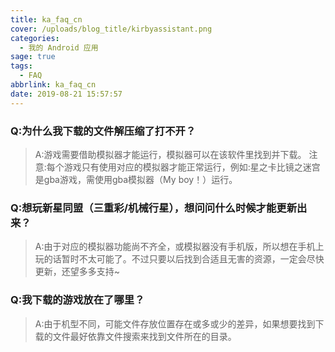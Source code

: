 ```yaml
---
title: ka_faq_cn
cover: /uploads/blog_title/kirbyassistant.png
categories:
  - 我的 Android 应用
sage: true
tags:
  - FAQ
abbrlink: ka_faq_cn
date: 2019-08-21 15:57:57
---
```

### Q:为什么我下载的文件解压缩了打不开？  
>A:游戏需要借助模拟器才能运行，模拟器可以在该软件里找到并下载。  注意:每个游戏只有使用对应的模拟器才能正常运行，例如:星之卡比镜之迷宫是gba游戏，需使用gba模拟器（My boy！）运行。

### Q:想玩新星同盟（三重彩/机械行星），想问问什么时候才能更新出来？  
>A:由于对应的模拟器功能尚不齐全，或模拟器没有手机版，所以想在手机上玩的话暂时不太可能了。不过只要以后找到合适且无害的资源，一定会尽快更新，还望多多支持~

### Q:我下载的游戏放在了哪里？  
>A:由于机型不同，可能文件存放位置存在或多或少的差异，如果想要找到下载的文件最好依靠文件搜索来找到文件所在的目录。
